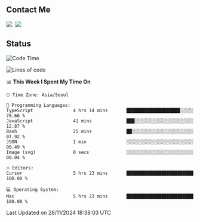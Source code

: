 ## Contact Me
<a href="https://instagram.com/_hongrok"><img src="https://img.shields.io/badge/Instagram-E4405F?style=for-the-badge&logo=Instagram&logoColor=white"/></a>&nbsp;
<img src="https://img.shields.io/badge/HongRok @hlog2e-5865F2?style=for-the-badge&logo=Discord&logoColor=white"/>&nbsp;

## Status

<!--START_SECTION:waka-->
![Code Time](http://img.shields.io/badge/Code%20Time-792%20hrs%2015%20mins-blue)

![Lines of code](https://img.shields.io/badge/From%20Hello%20World%20I%27ve%20Written-602.1%20thousand%20lines%20of%20code-blue)

📊 **This Week I Spent My Time On** 

```text
🕑︎ Time Zone: Asia/Seoul

💬 Programming Languages: 
TypeScript               4 hrs 14 mins       ████████████████████░░░░░   78.66 % 
JavaScript               41 mins             ███░░░░░░░░░░░░░░░░░░░░░░   12.87 % 
Bash                     25 mins             ██░░░░░░░░░░░░░░░░░░░░░░░   07.92 % 
JSON                     1 min               ░░░░░░░░░░░░░░░░░░░░░░░░░   00.49 % 
Image (svg)              0 secs              ░░░░░░░░░░░░░░░░░░░░░░░░░   00.04 % 

🔥 Editors: 
Cursor                   5 hrs 23 mins       █████████████████████████   100.00 % 

💻 Operating System: 
Mac                      5 hrs 23 mins       █████████████████████████   100.00 % 
```


 Last Updated on 28/11/2024 18:38:03 UTC
<!--END_SECTION:waka-->
